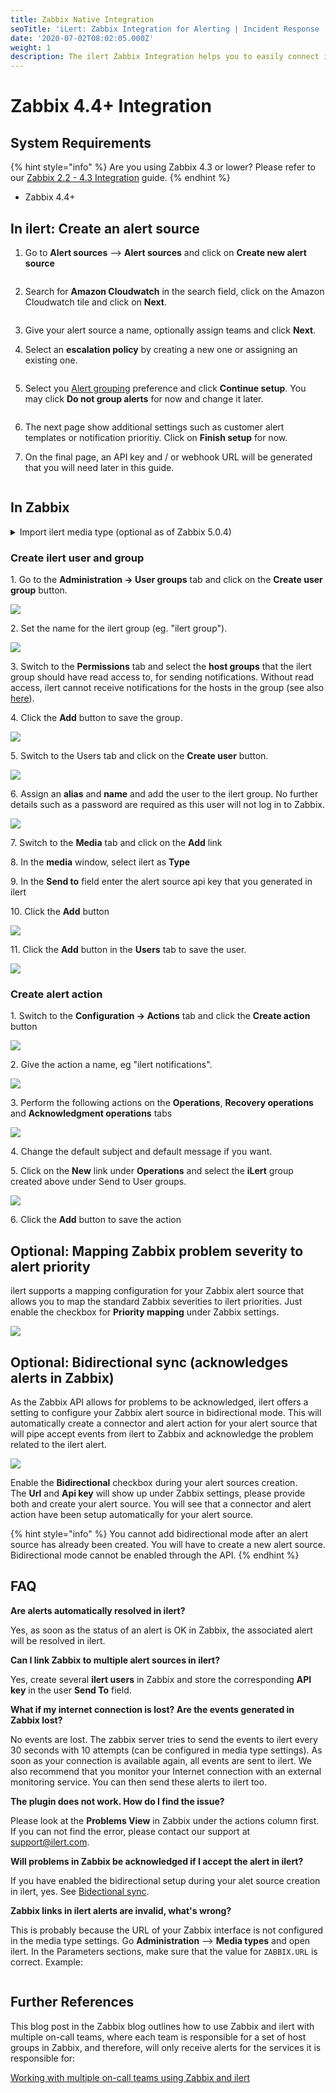 ```yaml
---
title: Zabbix Native Integration
seoTitle: 'iLert: Zabbix Integration for Alerting | Incident Response | Uptime'
date: '2020-07-02T08:02:05.000Z'
weight: 1
description: The ilert Zabbix Integration helps you to easily connect ilert with Zabbix.
---
```


# Zabbix 4.4+ Integration

## System Requirements <a href="#requirements" id="requirements"></a>

{% hint style="info" %}
Are you using Zabbix 4.3 or lower? Please refer to our [Zabbix 2.2 - 4.3 Integration](script.md) guide.
{% endhint %}

* Zabbix 4.4+

## In ilert: Create an alert source <a href="#create-alarm-source" id="create-alarm-source"></a>

1.  Go to **Alert sources** --> **Alert sources** and click on **Create new alert source**

    <figure><img src="../../.gitbook/assets/Screenshot 2023-08-28 at 10.21.10.png" alt=""><figcaption></figcaption></figure>
2.  Search for **Amazon Cloudwatch** in the search field, click on the Amazon Cloudwatch tile and click on **Next**.&#x20;

    <figure><img src="../../.gitbook/assets/Screenshot 2023-08-28 at 10.24.23.png" alt=""><figcaption></figcaption></figure>
3. Give your alert source a name, optionally assign teams and click **Next**.
4.  Select an **escalation policy** by creating a new one or assigning an existing one.

    <figure><img src="../../.gitbook/assets/Screenshot 2023-08-28 at 11.37.47.png" alt=""><figcaption></figcaption></figure>
5.  Select you [Alert grouping](../../alerting/alert-sources.md#alert-grouping) preference and click **Continue setup**. You may click **Do not group alerts** for now and change it later.&#x20;

    <figure><img src="../../.gitbook/assets/Screenshot 2023-08-28 at 11.38.24.png" alt=""><figcaption></figcaption></figure>
6. The next page show additional settings such as customer alert templates or notification prioritiy. Click on **Finish setup** for now.
7.  On the final page, an API key and / or webhook URL will be generated that you will need later in this guide.

    <figure><img src="../../.gitbook/assets/Screenshot 2023-08-28 at 11.47.34 (1).png" alt=""><figcaption></figcaption></figure>

## &#x20;<a href="#create-topic" id="create-topic"></a>

## In Zabbix <a href="#zabbix" id="zabbix"></a>

<details>

<summary>Import ilert media type (optional as of Zabbix 5.0.4)</summary>

<mark style="background-color:yellow;">**Are you using Zabbix 5.0.4 or higher?**</mark> <mark style="background-color:yellow;"></mark><mark style="background-color:yellow;">You can skip this section, if you're using Zabbix 5.0.4+, because as of Zabbix 5.0.4, the ilert media type is included in the distribution Zabbix.</mark>

1\. Download the ilert Zabbix Media Type file from the Zabbix repository

```
curl -o media_ilert.xml \
   https://raw.githubusercontent.com/iLert/ilert-zabbix/master/media_ilert.xml
```

2\. Go to the **Administration → Media types** tab and click the **Import** button.

<img src="../../.gitbook/assets/zbn4.png" alt="" data-size="original">

3\. Select import file `media_ilert.xml` and click the **Import** button at the bottom to import the ilert media type.

<img src="../../.gitbook/assets/zbn5.png" alt="" data-size="original">

4\. **Optional**: Go to **Media types** and open the imported **iLert** media type. You can overwrite the default alert summary with a custom template using the `.ILERT.INCIDENT.SUMMARY` variable e.g. `{TRIGGER.NAME}: {TRIGGER.STATUS} for {HOST.HOST}`

<img src="../../.gitbook/assets/6 (2).png" alt="" data-size="original">

5\. Click on the **Update** button to save the media type.

</details>

### Create ilert user and group

1\. Go to the **Administration → User groups** tab and click on the **Create user group** button.

![](../../.gitbook/assets/zbn7.png)

2\. Set the name for the ilert group (eg. "ilert group").

![](../../.gitbook/assets/zbn8.png)

3\. Switch to the **Permissions** tab and select the **host groups** that the ilert group should have read access to, for sending notifications. Without read access, ilert cannot receive notifications for the hosts in the group (see also [here](https://www.zabbix.com/documentation/4.4/manual/quickstart/notification)).

4\. Click the **Add** button to save the group.

![](../../.gitbook/assets/zbn9.png)

5\. Switch to the Users tab and click on the **Create user** button.

![](../../.gitbook/assets/zbn10.png)

6\. Assign an **alias** and **name** and add the user to the ilert group. No further details such as a password are required as this user will not log in to Zabbix.

![](../../.gitbook/assets/zbn11.png)

7\. Switch to the **Media** tab and click on the **Add** link

8\. In the **media** window, select ilert as **Type**

9\. In the **Send to** field enter the alert source api key that you generated in ilert

10\. Click the **Add** button

![](<../../.gitbook/assets/9 (1).png>)

11\. Click the **Add** button in the **Users** tab to save the user.

![](../../.gitbook/assets/zbn13.png)

### Create alert action

1\. Switch to the **Configuration → Actions** tab and click the **Create action** button

![](../../.gitbook/assets/zbn14.png)

2\. Give the action a name, eg "ilert notifications".

![](../../.gitbook/assets/zbn15.png)

3\. Perform the following actions on the **Operations**, **Recovery operations** and **Acknowledgment operations** tabs

![](../../.gitbook/assets/zbn16.png)

4\. Change the default subject and default message if you want.

5\. Click on the **New** link under **Operations** and select the **iLert** group created above under Send to User groups.

![](../../.gitbook/assets/zbn17.png)

6\. Click the **Add** button to save the action

## Optional: Mapping Zabbix problem severity to alert priority <a href="#faq" id="faq"></a>

ilert supports a mapping configuration for your Zabbix alert source that allows you to map the standard Zabbix severities to ilert priorities. Just enable the checkbox for **Priority mapping** under Zabbix settings.

![](<../../.gitbook/assets/image (55) (2).png>)

## Optional: Bidirectional sync (acknowledges alerts in Zabbix) <a href="#faq" id="faq"></a>

As the Zabbix API allows for problems to be acknowledged, ilert offers a setting to configure your Zabbix alert source in bidirectional mode. This will automatically create a connector and alert action for your alert source that will pipe accept events from ilert to Zabbix and acknowledge the problem related to the ilert alert.

![](<../../.gitbook/assets/image (56) (2).png>)

Enable the **Bidirectional** checkbox during your alert sources creation.\
The **Url** and **Api key** will show up under Zabbix settings, please provide both and create your alert source. You will see that a connector and alert action have been setup automatically for your alert source.

{% hint style="info" %}
You cannot add bidirectional mode after an alert source has already been created. You will have to create a new alert source. Bidirectional mode cannot be enabled through the API.
{% endhint %}

## FAQ <a href="#faq" id="faq"></a>

**Are alerts automatically resolved in ilert?**

Yes, as soon as the status of an alert is OK in Zabbix, the associated alert will be resolved in ilert.

**Can I link Zabbix to multiple alert sources in ilert?**

Yes, create several **ilert users** in Zabbix and store the corresponding **API key** in the user **Send To** field.

**What if my internet connection is lost? Are the events generated in Zabbix lost?**

No events are lost. The zabbix server tries to send the events to ilert every 30 seconds with 10 attempts (can be configured in media type settings). As soon as your connection is available again, all events are sent to ilert. We also recommend that you monitor your Internet connection with an external monitoring service. You can then send these alerts to ilert too.

**The plugin does not work. How do I find the issue?**

Please look at the **Problems View** in Zabbix under the actions column first. If you can not find the error, please contact our support at [support@ilert.com](mailto:support@ilert.com).

**Will problems in Zabbix be acknowledged if I accept the alert in ilert?**

If you have enabled the bidirectional setup during your alet source creation in ilert, yes. See [Bidectional sync](native.md#faq-1).

**Zabbix links in ilert alerts are invalid, what's wrong?**

This is probably because the URL of your Zabbix interface is not configured in the media type settings. Go **Administration** --> **Media types** and open ilert. In the Parameters sections, make sure that the value for `ZABBIX.URL` is correct. Example:

<figure><img src="../../.gitbook/assets/Screenshot 2022-11-23 at 11.03.28.png" alt=""><figcaption></figcaption></figure>

## Further References <a href="#faq" id="faq"></a>

This blog post in the Zabbix blog outlines how to use Zabbix and ilert with multiple on-call teams, where each team is responsible for a set of host groups in Zabbix, and therefore, will only receive alerts for the services it is responsible for:

[Working with multiple on-call teams using Zabbix and ilert](https://blog.zabbix.com/working-with-multiple-on-call-teams-using-zabbix-and-ilert/11847/)
